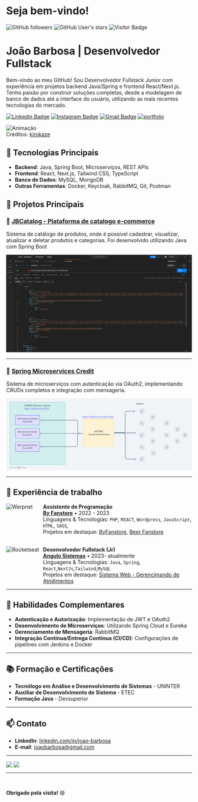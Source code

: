 <h1>Seja bem-vindo!</h1>

![GitHub followers](https://img.shields.io/github/followers/JoaoSBarbosa)
![GitHub User's stars](https://img.shields.io/github/stars/JoaoSBarbosa)
![Visitor Badge](https://visitor-badge.laobi.icu/badge?page_id=JoaoSBarbosa.JoaoSBarbosa)


# João Barbosa | Desenvolvedor Fullstack

Bem-vindo ao meu GitHub! Sou Desenvolvedor Fullstack Junior com experiência em projetos backend Java/Spring e frontend React/Next.js. Tenho paixão por construir soluções completas, desde a modelagem de banco de dados até a interface do usuário, utilizando as mais recentes tecnologias do mercado.

[![Linkedin Badge](https://img.shields.io/badge/-devjbarbosa-blue?style=flat-square&logo=Linkedin&logoColor=white&link=https://www.linkedin.com/in/devjbarbosa/)](https://www.linkedin.com/in/devjbarbosa/)
[![Instagram Badge](https://img.shields.io/badge/-@JOAO_SBX-purple?style=flat-square&logo=instagram&logoColor=white&link=https://instagram.com/joao_sbx/)](https://instagram.com/joao_sbx)
[![Gmail Badge](https://img.shields.io/badge/-contato.jsbarbosa@gmail.com-c14438?style=flat-square&logo=Gmail&logoColor=white&link=mailto:contato.jsbarbosa@gmail.com)](mailto:contato.jsbarbosa@gmail.com)
[![portfolio](https://img.shields.io/website?url=https://joaobarbosadev.vercel.app/)](https://joaobarbosadev.vercel.app/)

![Animação](https://github.com/user-attachments/assets/dc3762d6-6991-4962-a626-ecab9ac5435d)  
Créditos: [kirokaze](https://www.deviantart.com/kirokaze/gallery)


## 🔧 Tecnologias Principais

- **Backend**: Java, Spring Boot, Microserviços, REST APIs
- **Frontend**: React, Next.js, Tailwind CSS, TypeScript
- **Banco de Dados**: MySQL, MongoDB
- **Outras Ferramentas**: Docker, Keycloak, RabbitMQ, Git, Postman


## 📝 Projetos Principais

### 📌 [JBCatalog - Plataforma de catalogo e-commerce](https://github.com/JoaoSBarbosa/catalog-javaspring)
Sistema de catálogo de produtos, onde é possível cadastrar, visualizar, atualizar e deletar produtos e categorias. Foi desenvolvido utilizando Java com Spring Boot

[![WolfEdu](https://github.com/JoaoSBarbosa/catalog-javaspring/blob/main/backend/src/main/resources/img/print1.png)](https://github.com/joao-barbosa/WolfEdu)

---

### 📌 [Spring Microservices Credit](https://github.com/joao-barbosa/Spring-Microservices-Credit)
Sistema de microserviços com autenticação via OAuth2, implementando CRUDs completos e integração com mensageria.

[![Spring Microservices Credit](https://github.com/JoaoSBarbosa/spring-microservices-credit/blob/main/diagrama.png)](https://github.com/joao-barbosa/Spring-Microservices-Credit)

---

## 🧰 Experiência de trabalho


[<img align="left" height="94px" width="100px" alt="Warpnet" src="https://github.com/user-attachments/assets/8c99ded4-e4db-4414-a49b-6bd8aa910a37"/>](https://byfanstore.com/)

**Assistente de Programação** \
[**By Fanstore**](https://byfanstore.com) • 2022 - 2023 \
Linguagens & Tecnologias: `PHP`, `REACT`, `Wordpress`, `JavaScript`, `HTML`, `SASS`,\
Projetos em destaque: [ByFanstore](https://byfanstore.com/), [Beer Fanstore](https://beerfanstore.com.br/)
<br/>
<br/>

[<img align="left" height="94px" width="100px" alt="Rocketseat" src="https://lh3.googleusercontent.com/proxy/ACy30n7UHy7oennfU0SKywWAYowHQijpPwS4Uj-hVxp4iUyTElqFhuxBi8czsoJH0J1LDMA6lmySjR2LccJTGoxKqyo6RsD8GOoB4QyYuVk"/>](http://www.angulosistemas.com.br/)

**Desenvolvedor Fullstack (Jr)** \
[**Angulo Sistemas**](http://www.angulosistemas.com.br/) • 2023- atualmente \
Linguagens & Tecnologias: `Java`, `Spring`, `React`,`NextJs`,`Tailwind`,`MySQL`\
Projetos em destaque: [Sistema Web - Gerencimando de Atndimentos](http://191.252.221.124/)

---

## 🚀 Habilidades Complementares

- **Autenticação e Autorização**: Implementação de JWT e OAuth2
- **Desenvolvimento de Microserviços**: Utilizando Spring Cloud e Eureka
- **Gerenciamento de Mensageria**: RabbitMQ
- **Integração Contínua/Entrega Contínua (CI/CD)**: Configurações de pipelines com Jenkins e Docker

---

## 📚 Formação e Certificações

- **Tecnólogo em Análise e Desenvolvimento de Sistemas** - UNINTER
- **Auxiliar de Desenvolvimento de Sistema** - ETEC
- **Formação Java** - Devsuperior
---

## 📫 Contato

- **LinkedIn**: [linkedin.com/in/joao-barbosa](https://linkedin.com/in/joao-barbosa)
- **E-mail**: [joaobarbosa@gmail.com](mailto:joaobarbosa@gmail.com)

---


<div display="flex">
  <img height=200 align="center" src="https://github-readme-stats.vercel.app/api?username=JoaoSBarbosa&theme=dark&hide_border=false&include_all_commits=true" />
  <img height=200 align="center" src="https://github-readme-stats.vercel.app/api/top-langs?username=JoaoSBarbosa&theme=dark&hide_border=false&include_all_commits=true&count_private=true&card_width=310" />
</div>

---

<br />

**Obrigado pela visita!** 😄

<br />
